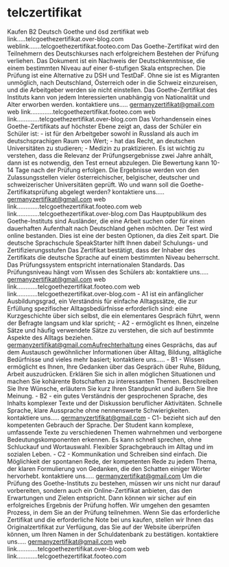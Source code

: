 # telczertifikat
Kaufen B2 Deutsch Goethe und ösd zertifikat   web link.....telcgoethezertifikat.over-blog.com   weblink.......telcgoethezertifikat.footeo.com  Das Goethe-Zertifikat wird den Teilnehmern des Deutschkurses nach erfolgreichem Bestehen der Prüfung verliehen. Das Dokument ist ein Nachweis der Deutschkenntnisse, die einem bestimmten Niveau auf einer 6-stufigen Skala entsprechen. Die Prüfung ist eine Alternative zu DSH und TestDaF. Ohne sie ist es Migranten unmöglich, nach Deutschland, Österreich oder in die Schweiz einzureisen, und die Arbeitgeber werden sie nicht einstellen. Das Goethe-Zertifikat des Instituts kann von jedem Interessierten unabhängig von Nationalität und Alter erworben werden.   kontaktiere uns..... germanyzertifikat@gmail.com  web link.............telcgoethezertifikat.footeo.com  web link.............telcgoethezertifikat.over-blog.com  Das Vorhandensein eines Goethe-Zertifikats auf höchster Ebene zeigt an, dass der Schüler ein Schüler ist:   - ist für den Arbeitgeber sowohl in Russland als auch im deutschsprachigen Raum von Wert;  - hat das Recht, an deutschen Universitäten zu studieren;  - Medizin zu praktizieren. Es ist wichtig zu verstehen, dass die Relevanz der Prüfungsergebnisse zwei Jahre anhält, dann ist es notwendig, den Test erneut abzulegen. Die Bewertung kann 10-14 Tage nach der Prüfung erfolgen. Die Ergebnisse werden von den Zulassungsstellen vieler österreichischer, belgischer, deutscher und schweizerischer Universitäten geprüft.   Wo und wann soll die Goethe-Zertifikatsprüfung abgelegt werden?   kontaktiere uns..... germanyzertifikat@gmail.com  web link.............telcgoethezertifikat.footeo.com  web link.............telcgoethezertifikat.over-blog.com  Das Hauptpublikum des Goethe-Instituts sind Ausländer, die eine Arbeit suchen oder für einen dauerhaften Aufenthalt nach Deutschland gehen möchten. Der Test wird online bestanden. Dies ist eine der besten Optionen, da dies Zeit spart. Die deutsche Sprachschule SpeakStarter hilft Ihnen dabei! Schulungs- und Zertifizierungsstufen   Das Zertifikat bestätigt, dass der Inhaber des Zertifikats die deutsche Sprache auf einem bestimmten Niveau beherrscht. Das Prüfungssystem entspricht internationalen Standards. Das Prüfungsniveau hängt vom Wissen des Schülers ab:   kontaktiere uns..... germanyzertifikat@gmail.com  web link............telcgoethezertifikat.footeo.com  web link............telcgoethezertifikat.over-blog.com  - A1 ist ein anfänglicher Ausbildungsgrad, ein Verständnis für einfache Alltagssätze, die zur Erfüllung spezifischer Alltagsbedürfnisse erforderlich sind: eine Kurzgeschichte über sich selbst, die ein elementares Gespräch führt, wenn der Befragte langsam und klar spricht;   - A2 - ermöglicht es Ihnen, einzelne Sätze und häufig verwendete Sätze zu verstehen, die sich auf bestimmte Aspekte des Alltags beziehen. germanyzertifikat@gmail.comAufrechterhaltung eines Gesprächs, das auf dem Austausch gewöhnlicher Informationen über Alltag, Bildung, alltägliche Bedürfnisse und vieles mehr basiert;   kontaktiere uns.....   - B1 - Wissen ermöglicht es Ihnen, Ihre Gedanken über das Gespräch über Ruhe, Bildung, Arbeit auszudrücken. Erklären Sie sich in allen möglichen Situationen und machen Sie kohärente Botschaften zu interessanten Themen. Beschreiben Sie Ihre Wünsche, erläutern Sie kurz Ihren Standpunkt und äußern Sie Ihre Meinung.   - B2 - ein gutes Verständnis der gesprochenen Sprache, des Inhalts komplexer Texte und der Diskussion beruflicher Aktivitäten. Schnelle Sprache, klare Aussprache ohne nennenswerte Schwierigkeiten.   kontaktiere uns..... germanyzertifikat@gmail.com  - C1- bezieht sich auf den kompetenten Gebrauch der Sprache. Der Student kann komplexe, umfassende Texte zu verschiedenen Themen wahrnehmen und verborgene Bedeutungskomponenten erkennen. Es kann schnell sprechen, ohne Schluckauf und Wortauswahl. Flexibler Sprachgebrauch im Alltag und im sozialen Leben.   - C2 - Kommunikation und Schreiben sind einfach. Die Möglichkeit der spontanen Rede, der kompetenten Rede zu jedem Thema, der klaren Formulierung von Gedanken, die den Schatten einiger Wörter hervorhebt.   kontaktiere uns..... germanyzertifikat@gmail.com  Um die Prüfung des Goethe-Instituts zu bestehen, müssen wir uns nicht nur darauf vorbereiten, sondern auch ein Online-Zertifikat anbieten, das den Erwartungen und Zielen entspricht. Dann können wir sicher auf ein erfolgreiches Ergebnis der Prüfung hoffen.   Wir umgehen den gesamten Prozess, in dem Sie an der Prüfung teilnehmen. Wenn Sie das erforderliche Zertifikat und die erforderliche Note bei uns kaufen, stellen wir Ihnen das Originalzertifikat zur Verfügung, das Sie auf der Website überprüfen können, um Ihren Namen in der Schuldatenbank zu bestätigen.  kontaktiere uns..... germanyzertifikat@gmail.com  web link............telcgoethezertifikat.over-blog.com  web link............telcgoethezertifikat.footeo.com

